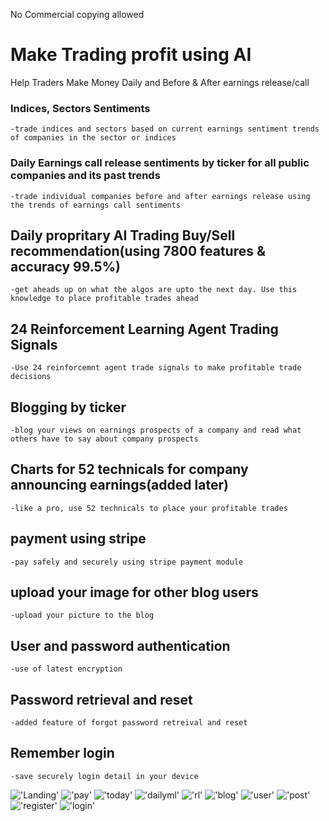 No Commercial copying allowed

# Make Trading profit using AI
Help Traders Make Money Daily and Before & After earnings release/call

### Indices, Sectors Sentiments
    -trade indices and sectors based on current earnings sentiment trends of companies in the sector or indices
### Daily Earnings call release sentiments by ticker for all public companies and its past trends
    -trade individual companies before and after earnings release using the trends of earnings call sentiments
## Daily propritary AI Trading Buy/Sell recommendation(using 7800 features & accuracy 99.5%)
    -get aheads up on what the algos are upto the next day. Use this knowledge to place profitable trades ahead
## 24 Reinforcement Learning Agent Trading Signals
    -Use 24 reinforcemnt agent trade signals to make profitable trade decisions
## Blogging by ticker
    -blog your views on earnings prospects of a company and read what others have to say about company prospects
## Charts for 52 technicals for company announcing earnings(added later)
    -like a pro, use 52 technicals to place your profitable trades
## payment using stripe
    -pay safely and securely using stripe payment module
## upload your image for other blog users
    -upload your picture to the blog
## User and password authentication
    -use of latest encryption 
## Password retrieval and reset
    -added feature of forgot password retreival and reset
## Remember login 
    -save securely login detail in your device


!['Landing'](screen/landing.png)
!['pay'](screen/pay.png)
!['today'](screen/today.png)
!['dailyml'](screen/dailyml.png)
!['rl'](screen/rl.png)
!['blog'](screen/blog.png)
!['user'](screen/user.png)
!['post'](screen/post.png)
!['register'](screen/register.png)
!['login'](screen/login.png)




